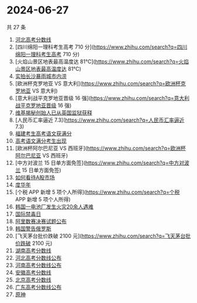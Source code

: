 # 2024-06-27

共 27 条

<!-- BEGIN ZHIHUSEARCH -->
<!-- 最后更新时间 Thu Jun 27 2024 22:08:02 GMT+0800 (China Standard Time) -->
1. [河北高考分数线](https://www.zhihu.com/search?q=河北高考分数线)
1. [四川绵阳一理科考生高考 710 分](https://www.zhihu.com/search?q=四川绵阳一理科考生高考 710 分)
1. [火焰山景区地表最高温度达 81℃](https://www.zhihu.com/search?q=火焰山景区地表最高温度达 81℃)
1. [实拍长沙暴雨城市内涝](https://www.zhihu.com/search?q=实拍长沙暴雨城市内涝)
1. [欧洲杯克罗地亚 VS 意大利](https://www.zhihu.com/search?q=欧洲杯克罗地亚 VS 意大利)
1. [意大利战平克罗地亚晋级 16 强](https://www.zhihu.com/search?q=意大利战平克罗地亚晋级 16 强)
1. [维基揭秘创始人已从英国监狱获释](https://www.zhihu.com/search?q=维基揭秘创始人已从英国监狱获释)
1. [人民币汇率逼近 7.3](https://www.zhihu.com/search?q=人民币汇率逼近 7.3)
1. [福建考生高考语文获满分](https://www.zhihu.com/search?q=福建考生高考语文获满分)
1. [高考语文满分考生出现](https://www.zhihu.com/search?q=高考语文满分考生出现)
1. [欧洲杯阿尔巴尼亚 VS 西班牙](https://www.zhihu.com/search?q=欧洲杯阿尔巴尼亚 VS 西班牙)
1. [中方对波兰 15 日单方面免签](https://www.zhihu.com/search?q=中方对波兰 15 日单方面免签)
1. [如何看待A股市场](https://www.zhihu.com/search?q=如何看待A股市场)
1. [度华年](https://www.zhihu.com/search?q=度华年)
1. [个税 APP 新增 5 项个人所得](https://www.zhihu.com/search?q=个税 APP 新增 5 项个人所得)
1. [韩国一电池厂发生火灾20余人遇难](https://www.zhihu.com/search?q=韩国一电池厂发生火灾20余人遇难)
1. [国际禁毒日](https://www.zhihu.com/search?q=国际禁毒日)
1. [阿里数赛决赛试题公布](https://www.zhihu.com/search?q=阿里数赛决赛试题公布)
1. [韩国警告俄罗斯](https://www.zhihu.com/search?q=韩国警告俄罗斯)
1. [飞天茅台批价跌破 2100 元](https://www.zhihu.com/search?q=飞天茅台批价跌破 2100 元)
1. [湖南高考分数线](https://www.zhihu.com/search?q=湖南高考分数线)
1. [河北高考分数线公布](https://www.zhihu.com/search?q=河北高考分数线公布)
1. [河南高考分数线公布](https://www.zhihu.com/search?q=河南高考分数线公布)
1. [安徽高考分数线](https://www.zhihu.com/search?q=安徽高考分数线)
1. [北京高考分数线](https://www.zhihu.com/search?q=北京高考分数线)
1. [广东高考分数线公布](https://www.zhihu.com/search?q=广东高考分数线公布)
1. [原神](https://www.zhihu.com/search?q=原神)
<!-- END ZHIHUSEARCH -->
